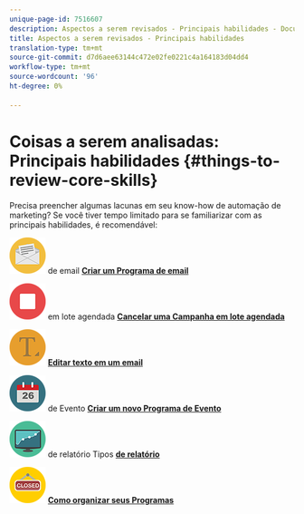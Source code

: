 ```yaml
---
unique-page-id: 7516607
description: Aspectos a serem revisados - Principais habilidades - Documentos do Marketing - Documentação do produto
title: Aspectos a serem revisados - Principais habilidades
translation-type: tm+mt
source-git-commit: d7d6aee63144c472e02fe0221c4a164183d04dd4
workflow-type: tm+mt
source-wordcount: '96'
ht-degree: 0%

---
```



# Coisas a serem analisadas: Principais habilidades {#things-to-review-core-skills}

Precisa preencher algumas lacunas em seu know-how de automação de marketing? Se você tiver tempo limitado para se familiarizar com as principais habilidades, é recomendável:

![Criar um Programa](assets/office-28.png) de email [**Criar um Programa de email**](/help/marketo/product-docs/email-marketing/email-programs/creating-an-email-program/create-an-email-program.md)

![Cancelar uma Campanha](assets/multimedia-27.png) em lote agendada [**Cancelar uma Campanha em lote agendada**](/help/marketo/product-docs/core-marketo-concepts/smart-campaigns/using-smart-campaigns/cancel-a-scheduled-batch-campaign-run.md)

![Editar texto em um email](assets/graphic-design-tools-34.png) [**Editar texto em um email**](/help/marketo/product-docs/email-marketing/general/email-editor-2/edit-elements-in-an-email.md)

![Criar um novo Programa](assets/seo-57.png) de Evento [**Criar um novo Programa de Evento**](/help/marketo/product-docs/demand-generation/events/understanding-events/create-a-new-event-program.md)

![Tipos](assets/seo-04.png) de relatório Tipos [**de relatório**](/help/marketo/product-docs/reporting/basic-reporting/report-types/report-type-overview.md)

![Como organizar seus Programas](assets/shopping-09.png) [**Como organizar seus Programas**](/help/marketo/product-docs/core-marketo-concepts/programs/working-with-programs/best-practice-how-to-organize-your-programs.md)
